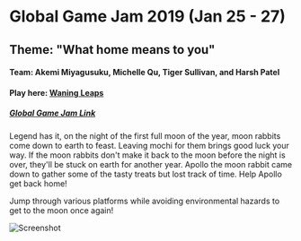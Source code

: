 # Global Game Jam 2019 (Jan 25 - 27)
## Theme: "What home means to you"
#### Team: Akemi Miyagusuku, Michelle Qu, Tiger Sullivan, and Harsh Patel
#### Play here: [Waning Leaps](https://willaqu.itch.io/waning-leaps)
##### [Global Game Jam Link](https://globalgamejam.org/2019/games/waning-leaps)

Legend has it, on the night of the first full moon of the year, moon rabbits come down to earth to feast. Leaving mochi for them brings good luck your way.  If the moon rabbits don't make it back to the moon before the night is over, they'll be stuck on earth for another year. Apollo the moon rabbit came down to gather some of the tasty treats but lost track of time. Help Apollo get back home!

Jump through various platforms while avoiding environmental hazards to get to the moon once again!

![Screenshot](../master/Character/TitleScreen.png)
